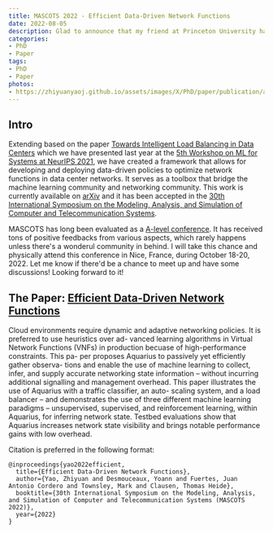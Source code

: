 ```yaml
---
title: MASCOTS 2022 - Efficient Data-Driven Network Functions
date: 2022-08-05
description: Glad to announce that my friend at Princeton University have pushed a paper on multi-agent reinforcement learning algorithms for load balancing problems to CIKM.
categories:
- PhD
- Paper
tags:
- PhD
- Paper
photos:
- https://zhiyuanyaoj.github.io/assets/images/X/PhD/paper/publication/aquarius-mascots.png
---
```


## Intro

Extending based on the paper [Towards Intelligent Load Balancing in Data Centers](https://arxiv.org/abs/2110.15788) which we have presented last year at the [5th Workshop on ML for Systems at NeurIPS 2021](https://zyao.xyz/phd/paper/2021/12/19/paper-neurips/), we have created a framework that allows for developing and deploying data-driven policies to optimize network functions in data center networks.
It serves as a toolbox that bridge the machine learning community and networking community.
This work is currently available on [arXiv](https://arxiv.org/abs/2208.11385) and it has been accepted in the [30th International Symposium on the Modeling, Analysis, and Simulation of Computer and Telecommunication Systems](https://mascots.iitis.pl/).

MASCOTS has long been evaluated as a [A-level conference](http://portal.core.edu.au/conf-ranks/1771/). It has received tons of positive feedbacks from various aspects, which rarely happens unless there's a wonderul community in behind.
I will take this chance and physically attend this conference in Nice, France, during October 18-20, 2022. Let me know if there'd be a chance to meet up and have some discussions! Looking forward to it!

## The Paper: [Efficient Data-Driven Network Functions](https://arxiv.org/abs/2208.11385)

Cloud environments require dynamic and adaptive networking policies. It is preferred to use heuristics over ad- vanced learning algorithms in Virtual Network Functions (VNFs) in production becuase of high-performance constraints. This pa- per proposes Aquarius to passively yet efficiently gather observa- tions and enable the use of machine learning to collect, infer, and supply accurate networking state information – without incurring additional signalling and management overhead. This paper illustrates the use of Aquarius with a traffic classifier, an auto- scaling system, and a load balancer – and demonstrates the use of three different machine learning paradigms – unsupervised, supervised, and reinforcement learning, within Aquarius, for inferring network state. Testbed evaluations show that Aquarius increases network state visibility and brings notable performance gains with low overhead.

Citation is preferred in the following format:
```
@inproceedings{yao2022efficient,
  title={Efficient Data-Driven Network Functions},
  author={Yao, Zhiyuan and Desmouceaux, Yoann and Fuertes, Juan Antonio Cordero and Townsley, Mark and Clausen, Thomas Heide},
  booktitle={30th International Symposium on the Modeling, Analysis, and Simulation of Computer and Telecommunication Systems (MASCOTS 2022)},
  year={2022}
}
```